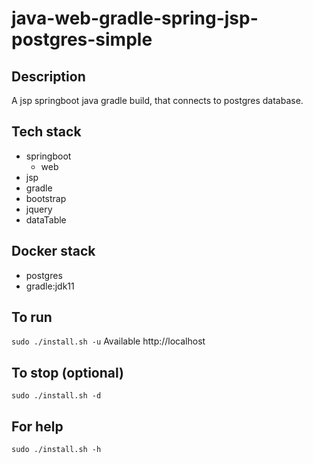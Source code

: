 # java-web-gradle-spring-jsp-postgres-simple

## Description
A jsp springboot java gradle build,
that connects to postgres database.

## Tech stack
- springboot
  - web
- jsp
- gradle
- bootstrap
- jquery
- dataTable

## Docker stack
- postgres
- gradle:jdk11

## To run
`sudo ./install.sh -u`
Available http://localhost

## To stop (optional)
`sudo ./install.sh -d`

## For help
`sudo ./install.sh -h`
